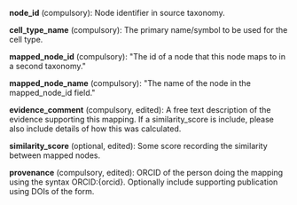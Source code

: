 

**node_id** (compulsory):  Node identifier in source taxonomy.

**cell_type_name** (compulsory): The primary name/symbol to be used for the cell type.

**mapped_node_id** (compulsory): "The id of a node that this node maps to in a second taxonomy."
   
**mapped_node_name** (compulsory): "The name of the node in the mapped_node_id field."

**evidence_comment** (compulsory, edited): A free text description of the evidence supporting this mapping. 
                      If a similarity_score is include, please also include details of how this was calculated.
                      
**similarity_score** (optional, edited): Some score recording the similarity between mapped nodes.

**provenance** (compulsory, edited): ORCID of the person doing the mapping using the syntax ORCID:{orcid}.
               Optionally include supporting publication using DOIs of the form.
               
               
